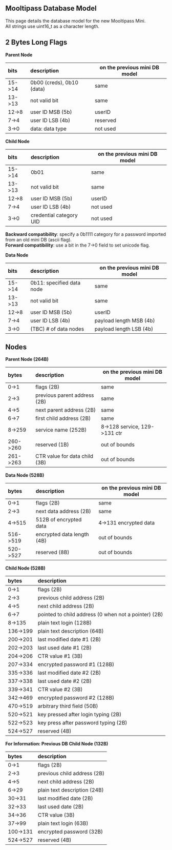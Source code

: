 ## [](#header-1) Mooltipass Database Model
This page details the database model for the new Mooltipass Mini.  
All strings use uint16_t as a character length.  
   
## [](#header-2) 2 Bytes Long Flags

**Parent Node**

| bits | description | on the previous mini DB model |
|:-----|:------------|-------------------------------|
| 15->14 | 0b00 (creds), 0b10 (data) | same |
| 13->13 | not valid bit | same |
| 12->8 | user ID MSB (5b) | userID |
| 7->4 | user ID LSB (4b) | reserved |
| 3->0 | data: data type | not used |

**Child Node**

| bits | description | on the previous mini DB model |
|:-----|:------------|-------------------------------|
| 15->14 | 0b01 | same |
| 13->13 | not valid bit | same |
| 12->8 | user ID MSB (5b) | userID |
| 7->4 | user ID LSB (4b) | not used |
| 3->0 | credential category UID | not used |

**Backward compatibility**: specify a 0b1111 category for a password imported from an old mini DB (ascii flag).  
**Forward compatibility**: use a bit in the 7->0 field to set unicode flag.  

**Data Node**

| bits | description | on the previous mini DB model |
|:-----|:------------|-------------------------------|
| 15->14 | 0b11: specified data node | same |
| 13->13 | not valid bit | same |
| 12->8 | user ID MSB (5b) | userID |
| 7->4 | user ID LSB (4b) | payload length MSB (4b) |
| 3->0 | (TBC) # of data nodes | payload length LSB (4b) |

## [](#header-2) Nodes

**Parent Node (264B)**

| bytes | description | on the previous mini DB model |
|:------|:------------|-------------------------------|
| 0->1 | flags (2B) | same |
| 2->3 | previous parent address (2B) | same |
| 4->5 | next parent address (2B) | same |
| 6->7 | first child address (2B) | same |
| 8->259 | service name (252B) | 8->128 service, 129->131 ctr |
| 260->260 | reserved (1B) | out of bounds |
| 261->263 | CTR value for data child (3B) | out of bounds |

**Data Node (528B)**

| bytes | description | on the previous mini DB model |
|:------|:------------|-------------------------------|
| 0->1 | flags (2B) | same |
| 2->3 | next data address (2B) | same |
| 4->515 | 512B of encrypted data | 4->131 encrypted data |
| 516->519 | encrypted data length (4B) | out of bounds |
| 520->527 | reserved (8B) | out of bounds |

**Child Node (528B)**

| bytes | description |
|:------|:------------|
| 0->1 | flags (2B) |
| 2->3 | previous child address (2B) |
| 4->5 | next child address (2B) |
| 6->7 | pointed to child address (0 when not a pointer) (2B) |
| 8->135 | plain text login (128B) |
| 136->199 | plain text description (64B) |
| 200->201 | last modified date #1 (2B) |
| 202->203 | last used date #1 (2B) |
| 204->206 | CTR value #1 (3B) |
| 207->334 | encrypted password #1 (128B) |
| 335->336 | last modified date #2 (2B) |
| 337->338 | last used date #2 (2B) |
| 339->341 | CTR value #2 (3B) |
| 342->469 | encrypted password #2 (128B) |
| 470->519 | arbitrary third field (50B) |
| 520->521 | key pressed after login typing (2B) |
| 522->523 | key press after password typing (2B) |
| 524->527 | reserved (4B) |

**For Information: Previous DB Child Node (132B)**

| bytes | description |
|:------|:------------|
| 0->1 | flags (2B) |
| 2->3 | previous child address (2B) |
| 4->5 | next child address (2B) |
| 6->29 | plain text description (24B) |
| 30->31 | last modified date (2B) |
| 32->33 | last used date (2B) |
| 34->36 | CTR value (3B) |
| 37->99 | plain text login (63B) |
| 100->131 | encrypted password (32B) |
| 524->527 | reserved (4B) |
